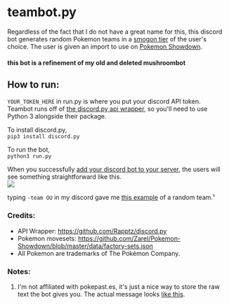 # teambot.py
Regardless of the fact that I do not have a great name for this, this discord bot generates random Pokemon teams in a [smogon tier](https://bulbapedia.bulbagarden.net/wiki/Tier) of the user's choice. The user is given an import to use on [Pokemon Showdown](https://pokemonshowdown.com/).

#### this bot is a refinement of my old and deleted mushroombot

## How to run:
`YOUR_TOKEN_HERE` in run.py is where you put your discord API token.  
Teambot runs off of [the discord.py api wrapper](https://github.com/Rapptz/discord.py), so you'll need to use Python 3 alongside their package.

To install discord.py,  
`pip3 install discord.py`

To run the bot,  
`python3 run.py`

When you successfully [add your discord bot to your server](https://github.com/jagrosh/MusicBot/wiki/Adding-Your-Bot-To-Your-Server), the users will see something straightforward like this.  
![](https://i.imgur.com/mcnQUB0.png)

typing `-team OU` in my discord gave me [this example](https://pokepast.es/3a4b534535ff669a) of a random team.¹

### Credits:
* API Wrapper: https://github.com/Rapptz/discord.py
* Pokemon movesets: https://github.com/Zarel/Pokemon-Showdown/blob/master/data/factory-sets.json
* All Pokemon are trademarks of The Pokémon Company.

### Notes:
1. I'm not affiliated with pokepast.es, it's just a nice way to store the raw text the bot gives you. The actual message looks [like this](https://i.imgur.com/MuDaDkk.png).
